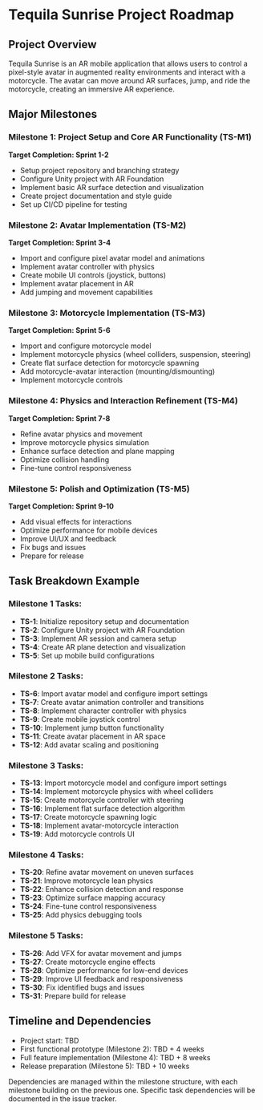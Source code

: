 # Tequila Sunrise Project Roadmap

## Project Overview
Tequila Sunrise is an AR mobile application that allows users to control a pixel-style avatar in augmented reality environments and interact with a motorcycle. The avatar can move around AR surfaces, jump, and ride the motorcycle, creating an immersive AR experience.

## Major Milestones

### Milestone 1: Project Setup and Core AR Functionality (TS-M1)
**Target Completion: Sprint 1-2**
- Setup project repository and branching strategy
- Configure Unity project with AR Foundation
- Implement basic AR surface detection and visualization
- Create project documentation and style guide
- Set up CI/CD pipeline for testing

### Milestone 2: Avatar Implementation (TS-M2)
**Target Completion: Sprint 3-4**
- Import and configure pixel avatar model and animations
- Implement avatar controller with physics
- Create mobile UI controls (joystick, buttons)
- Implement avatar placement in AR
- Add jumping and movement capabilities

### Milestone 3: Motorcycle Implementation (TS-M3)
**Target Completion: Sprint 5-6**
- Import and configure motorcycle model
- Implement motorcycle physics (wheel colliders, suspension, steering)
- Create flat surface detection for motorcycle spawning
- Add motorcycle-avatar interaction (mounting/dismounting)
- Implement motorcycle controls

### Milestone 4: Physics and Interaction Refinement (TS-M4)
**Target Completion: Sprint 7-8**
- Refine avatar physics and movement
- Improve motorcycle physics simulation
- Enhance surface detection and plane mapping
- Optimize collision handling
- Fine-tune control responsiveness

### Milestone 5: Polish and Optimization (TS-M5)
**Target Completion: Sprint 9-10**
- Add visual effects for interactions
- Optimize performance for mobile devices
- Improve UI/UX and feedback
- Fix bugs and issues
- Prepare for release

## Task Breakdown Example

### Milestone 1 Tasks:
- **TS-1**: Initialize repository setup and documentation
- **TS-2**: Configure Unity project with AR Foundation
- **TS-3**: Implement AR session and camera setup
- **TS-4**: Create AR plane detection and visualization
- **TS-5**: Set up mobile build configurations

### Milestone 2 Tasks:
- **TS-6**: Import avatar model and configure import settings
- **TS-7**: Create avatar animation controller and transitions
- **TS-8**: Implement character controller with physics
- **TS-9**: Create mobile joystick control
- **TS-10**: Implement jump button functionality
- **TS-11**: Create avatar placement in AR space
- **TS-12**: Add avatar scaling and positioning

### Milestone 3 Tasks:
- **TS-13**: Import motorcycle model and configure import settings
- **TS-14**: Implement motorcycle physics with wheel colliders
- **TS-15**: Create motorcycle controller with steering
- **TS-16**: Implement flat surface detection algorithm
- **TS-17**: Create motorcycle spawning logic
- **TS-18**: Implement avatar-motorcycle interaction
- **TS-19**: Add motorcycle controls UI

### Milestone 4 Tasks:
- **TS-20**: Refine avatar movement on uneven surfaces
- **TS-21**: Improve motorcycle lean physics
- **TS-22**: Enhance collision detection and response
- **TS-23**: Optimize surface mapping accuracy
- **TS-24**: Fine-tune control responsiveness
- **TS-25**: Add physics debugging tools

### Milestone 5 Tasks:
- **TS-26**: Add VFX for avatar movement and jumps
- **TS-27**: Create motorcycle engine effects
- **TS-28**: Optimize performance for low-end devices
- **TS-29**: Improve UI feedback and responsiveness
- **TS-30**: Fix identified bugs and issues
- **TS-31**: Prepare build for release

## Timeline and Dependencies
- Project start: TBD
- First functional prototype (Milestone 2): TBD + 4 weeks
- Full feature implementation (Milestone 4): TBD + 8 weeks
- Release preparation (Milestone 5): TBD + 10 weeks

Dependencies are managed within the milestone structure, with each milestone building on the previous one. Specific task dependencies will be documented in the issue tracker. 